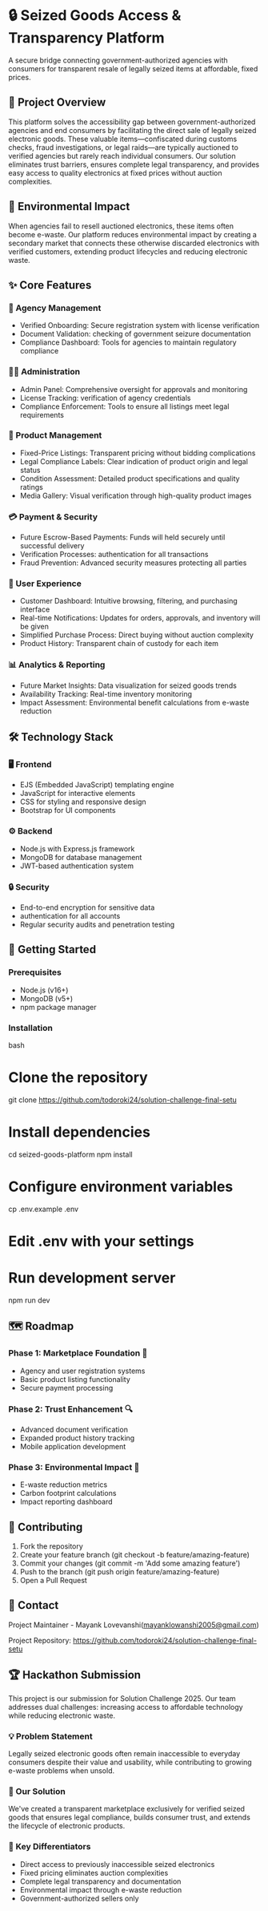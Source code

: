 # 🔒 Seized Goods Access & Transparency Platform

A secure bridge connecting government-authorized agencies with consumers for transparent resale of legally seized items at affordable, fixed prices.

## 🎯 Project Overview

This platform solves the accessibility gap between government-authorized agencies and end consumers by facilitating the direct sale of legally seized electronic goods. These valuable items—confiscated during customs checks, fraud investigations, or legal raids—are typically auctioned to verified agencies but rarely reach individual consumers. Our solution eliminates trust barriers, ensures complete legal transparency, and provides easy access to quality electronics at fixed prices without auction complexities.

## 🌱 Environmental Impact

When agencies fail to resell auctioned electronics, these items often become e-waste. Our platform reduces environmental impact by creating a secondary market that connects these otherwise discarded electronics with verified customers, extending product lifecycles and reducing electronic waste.

## ✨ Core Features

### 🏢 Agency Management
- Verified Onboarding: Secure registration system with license verification
- Document Validation: checking of government seizure documentation
- Compliance Dashboard: Tools for agencies to maintain regulatory compliance

### 👨‍💼 Administration
- Admin Panel: Comprehensive oversight for approvals and monitoring
- License Tracking: verification of agency credentials
- Compliance Enforcement: Tools to ensure all listings meet legal requirements

### 📱 Product Management
- Fixed-Price Listings: Transparent pricing without bidding complications
- Legal Compliance Labels: Clear indication of product origin and legal status
- Condition Assessment: Detailed product specifications and quality ratings
- Media Gallery: Visual verification through high-quality product images

### 💳 Payment & Security
- Future Escrow-Based Payments: Funds will held securely until successful delivery
- Verification Processes: authentication for all transactions
- Fraud Prevention: Advanced security measures protecting all parties

### 👤 User Experience
- Customer Dashboard: Intuitive browsing, filtering, and purchasing interface
- Real-time Notifications: Updates for orders, approvals, and inventory will be given
- Simplified Purchase Process: Direct buying without auction complexity
- Product History: Transparent chain of custody for each item

### 📊 Analytics & Reporting
- Future Market Insights: Data visualization for seized goods trends
- Availability Tracking: Real-time inventory monitoring
- Impact Assessment: Environmental benefit calculations from e-waste reduction

## 🛠 Technology Stack

### 🖥 Frontend
- EJS (Embedded JavaScript) templating engine
- JavaScript for interactive elements
- CSS for styling and responsive design
- Bootstrap for UI components

### ⚙ Backend
- Node.js with Express.js framework
- MongoDB for database management
- JWT-based authentication system

### 🔒 Security
- End-to-end encryption for sensitive data
- authentication for all accounts
- Regular security audits and penetration testing

## 🚀 Getting Started

### Prerequisites
- Node.js (v16+)
- MongoDB (v5+)
- npm package manager

### Installation
bash
# Clone the repository
git clone https://github.com/todoroki24/solution-challenge-final-setu

# Install dependencies
cd seized-goods-platform
npm install

# Configure environment variables
cp .env.example .env
# Edit .env with your settings

# Run development server
npm run dev

## 🗺 Roadmap

### Phase 1: Marketplace Foundation 🚀
- Agency and user registration systems
- Basic product listing functionality
- Secure payment processing

### Phase 2: Trust Enhancement 🔍
- Advanced document verification
- Expanded product history tracking
- Mobile application development

### Phase 3: Environmental Impact 🌿
- E-waste reduction metrics
- Carbon footprint calculations
- Impact reporting dashboard

## 👥 Contributing

1. Fork the repository
2. Create your feature branch (git checkout -b feature/amazing-feature)
3. Commit your changes (git commit -m 'Add some amazing feature')
4. Push to the branch (git push origin feature/amazing-feature)
5. Open a Pull Request

## 📧 Contact

Project Maintainer - Mayank Lovevanshi(mayanklowanshi2005@gmail.com)

Project Repository: https://github.com/todoroki24/solution-challenge-final-setu

## 🏆 Hackathon Submission

This project is our submission for Solution Challenge 2025. Our team addresses dual challenges: increasing access to affordable technology while reducing electronic waste.

### 💡 Problem Statement
Legally seized electronic goods often remain inaccessible to everyday consumers despite their value and usability, while contributing to growing e-waste problems when unsold.

### 🎁 Our Solution
We've created a transparent marketplace exclusively for verified seized goods that ensures legal compliance, builds consumer trust, and extends the lifecycle of electronic products.

### 🌟 Key Differentiators
- Direct access to previously inaccessible seized electronics
- Fixed pricing eliminates auction complexities
- Complete legal transparency and documentation
- Environmental impact through e-waste reduction
- Government-authorized sellers only
